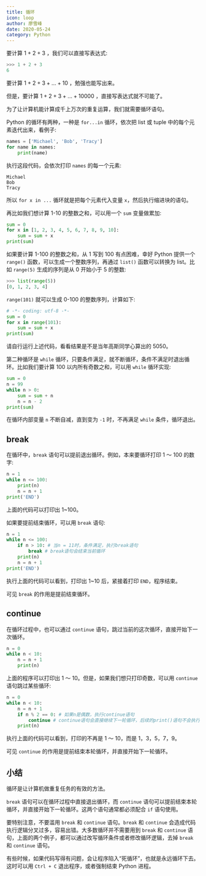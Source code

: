 ```yaml
---
title: 循环
icon: loop
author: 廖雪峰
date: 2020-05-24
category: Python
---
```


要计算 $1+2+3$ ，我们可以直接写表达式:

```py
>>> 1 + 2 + 3
6
```

要计算 $1+2+3+...+10$ ，勉强也能写出来。

但是，要计算 $1+2+3+...+10000$ ，直接写表达式就不可能了。

为了让计算机能计算成千上万次的重复运算，我们就需要循环语句。

Python 的循环有两种，一种是 `for...in` 循环，依次把 list 或 tuple 中的每个元素迭代出来，看例子:

```py
names = ['Michael', 'Bob', 'Tracy']
for name in names:
    print(name)
```

执行这段代码，会依次打印 `names` 的每一个元素:

```text
Michael
Bob
Tracy
```

所以 `for x in ...` 循环就是把每个元素代入变量 `x`，然后执行缩进块的语句。

再比如我们想计算 1-10 的整数之和，可以用一个 `sum` 变量做累加:

```py
sum = 0
for x in [1, 2, 3, 4, 5, 6, 7, 8, 9, 10]:
    sum = sum + x
print(sum)
```

如果要计算 1-100 的整数之和，从 1 写到 100 有点困难，幸好 Python 提供一个 `range()` 函数，可以生成一个整数序列，再通过 `list()` 函数可以转换为 list。比如 `range(5)` 生成的序列是从 0 开始小于 5 的整数:

```py
>>> list(range(5))
[0, 1, 2, 3, 4]
```

`range(101)` 就可以生成 0-100 的整数序列，计算如下:

```py
# -*- coding: utf-8 -*-
sum = 0
for x in range(101):
    sum = sum + x
print(sum)
```

请自行运行上述代码，看看结果是不是当年高斯同学心算出的 5050。

第二种循环是 `while` 循环，只要条件满足，就不断循环，条件不满足时退出循环。比如我们要计算 100 以内所有奇数之和，可以用 `while` 循环实现:

```py
sum = 0
n = 99
while n > 0:
    sum = sum + n
    n = n - 2
print(sum)
```

在循环内部变量 `n` 不断自减，直到变为 `-1` 时，不再满足 `while` 条件，循环退出。

## break

在循环中，`break` 语句可以提前退出循环。例如，本来要循环打印 1 ～ 100 的数字:

```py
n = 1
while n <= 100:
    print(n)
    n = n + 1
print('END')
```

上面的代码可以打印出 1~100。

如果要提前结束循环，可以用 `break` 语句:

```py
n = 1
while n <= 100:
    if n > 10: # 当n = 11时，条件满足，执行break语句
        break # break语句会结束当前循环
    print(n)
    n = n + 1
print('END')
```

执行上面的代码可以看到，打印出 1~10 后，紧接着打印 `END`，程序结束。

可见 `break` 的作用是提前结束循环。

## continue

在循环过程中，也可以通过 `continue` 语句，跳过当前的这次循环，直接开始下一次循环。

```py
n = 0
while n < 10:
    n = n + 1
    print(n)
```

上面的程序可以打印出 1 ～ 10。但是，如果我们想只打印奇数，可以用 `continue` 语句跳过某些循环:

```py
n = 0
while n < 10:
    n = n + 1
    if n % 2 == 0: # 如果n是偶数，执行continue语句
        continue # continue语句会直接继续下一轮循环，后续的print()语句不会执行
    print(n)
```

执行上面的代码可以看到，打印的不再是 1 ～ 10，而是 1，3，5，7，9。

可见 `continue` 的作用是提前结束本轮循环，并直接开始下一轮循环。

## 小结

循环是让计算机做重复任务的有效的方法。

`break` 语句可以在循环过程中直接退出循环，而 `continue` 语句可以提前结束本轮循环，并直接开始下一轮循环。这两个语句通常都必须配合 `if` 语句使用。

要特别注意，不要滥用 `break` 和 `continue` 语句。`break` 和 `continue` 会造成代码执行逻辑分叉过多，容易出错。大多数循环并不需要用到 `break` 和 `continue` 语句，上面的两个例子，都可以通过改写循环条件或者修改循环逻辑，去掉 `break` 和 `continue` 语句。

有些时候，如果代码写得有问题，会让程序陷入“死循环”，也就是永远循环下去。这时可以用 `Ctrl + C` 退出程序，或者强制结束 Python 进程。

